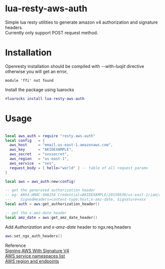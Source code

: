 # lua-resty-aws-auth
Simple lua resty utilities to generate amazon v4 authorization and signature headers.  
Currently only support POST request method.

# Installation

Openresty installation should be compiled with *--with-luajit* directive otherwise you will get an error,

    module 'ffi' not found

Install the package using luarocks 

```lua
#luarocks install lua-resty-aws-auth
```

# Usage

```lua

local aws_auth = require "resty.aws-auth"
local config   = {
  aws_host     = "email.us-east-1.amazonaws.com",
  aws_key      = "AKIDEXAMPLE",
  aws_secret   = "xxxsecret",
  aws_region   = "us-east-1",
  aws_service  = "ses",
  request_body = { hello="world" } -- table of all request params
}

local aws = aws_auth:new(config)

-- get the generated authorization header
-- eg: AWS4-HMAC-SHA256 Credential=AKIDEXAMPLE/20150830/us-east-1/iam/aws4_request, 
---    SignedHeaders=content-type;host;x-amz-date, Signature=xxx
local auth = aws:get_authorization_header()

-- get the x-amz-date header
local amz_date = aws:get_amz_date_header()

```

Add _Authorization_ and _x-amz-date_ header to ngx.req.headers

```lua
aws:set_ngx_auth_headers()

```



Reference  
[Signing AWS With Signature V4](https://docs.aws.amazon.com/general/latest/gr/sigv4_signing.html)  
[AWS service namespaces list](http://docs.aws.amazon.com/general/latest/gr/aws-arns-and-namespaces.html)  
[AWS region and endpoints](http://docs.aws.amazon.com/general/latest/gr/rande.html)  

